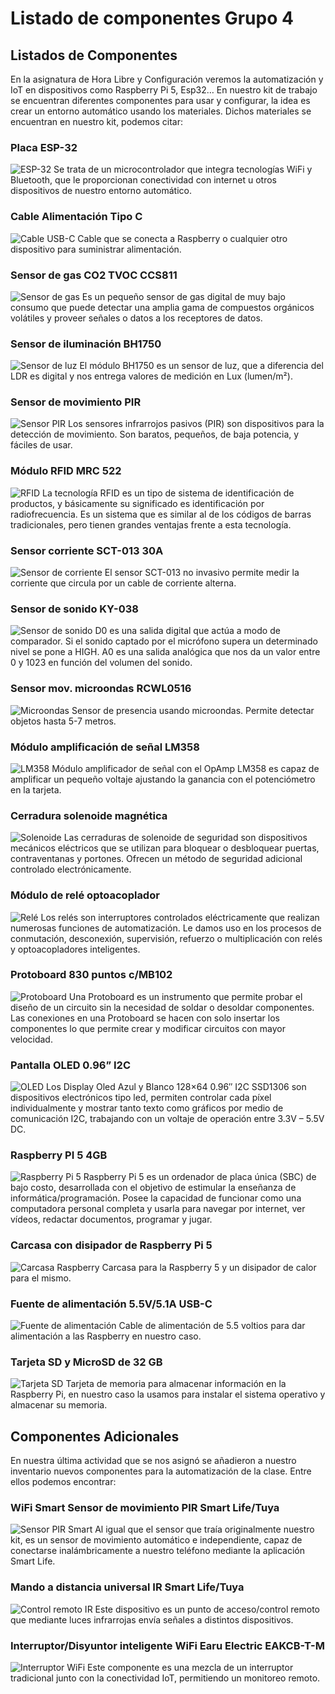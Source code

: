 # Listado de componentes Grupo 4

## Listados de Componentes

En la asignatura de Hora Libre y Configuración veremos la automatización y IoT en dispositivos como Raspberry Pi 5, Esp32…
En nuestro kit de trabajo se encuentran diferentes componentes para usar y configurar, la idea es crear un entorno automático usando los materiales.
Dichos materiales se encuentran en nuestro kit, podemos citar:

### Placa ESP-32

![ESP-32](https://encrypted-tbn2.gstatic.com/images?q=tbn:ANd9GcSktENF2GndpXJdWJesa-2Zu-qLQT9EjrbTW332hGQujE8a33SKpSz_Yl4ty_tCyXEQWcV7jxdLDIvuQia7g9sZNH3BfWgDOujRSt9jOSw)
Se trata de un microcontrolador que integra tecnologías WiFi y Bluetooth, que le proporcionan conectividad con internet u otros dispositivos de nuestro entorno automático.

### Cable Alimentación Tipo C

![Cable USB-C](img/cable_usb_c.png)
Cable que se conecta a Raspberry o cualquier otro dispositivo para suministrar alimentación.

### Sensor de gas CO2 TVOC CCS811

![Sensor de gas](img/sensor_gas.png)
Es un pequeño sensor de gas digital de muy bajo consumo que puede detectar una amplia gama de compuestos orgánicos volátiles y proveer señales o datos a los receptores de datos.

### Sensor de iluminación BH1750

![Sensor de luz](img/sensor_luz.png)
El módulo BH1750 es un sensor de luz, que a diferencia del LDR es digital y nos entrega valores de medición en Lux (lumen/m²).

### Sensor de movimiento PIR

![Sensor PIR](img/sensor_pir.png)
Los sensores infrarrojos pasivos (PIR) son dispositivos para la detección de movimiento. Son baratos, pequeños, de baja potencia, y fáciles de usar.

### Módulo RFID MRC 522

![RFID](img/rfid.png)
La tecnología RFID es un tipo de sistema de identificación de productos, y básicamente su significado es identificación por radiofrecuencia. Es un sistema que es similar al de los códigos de barras tradicionales, pero tienen grandes ventajas frente a esta tecnología.

### Sensor corriente SCT-013 30A

![Sensor de corriente](img/sensor_corriente.png)
El sensor SCT-013 no invasivo permite medir la corriente que circula por un cable de corriente alterna.

### Sensor de sonido KY-038

![Sensor de sonido](img/sensor_sonido.png)
D0 es una salida digital que actúa a modo de comparador. Si el sonido captado por el micrófono supera un determinado nivel se pone a HIGH. A0 es una salida analógica que nos da un valor entre 0 y 1023 en función del volumen del sonido.

### Sensor mov. microondas RCWL0516

![Microondas](img/sensor_microondas.png)
Sensor de presencia usando microondas. Permite detectar objetos hasta 5-7 metros.

### Módulo amplificación de señal LM358

![LM358](img/lm358.png)
Módulo amplificador de señal con el OpAmp LM358 es capaz de amplificar un pequeño voltaje ajustando la ganancia con el potenciómetro en la tarjeta.

### Cerradura solenoide magnética

![Solenoide](img/solenoide.png)
Las cerraduras de solenoide de seguridad son dispositivos mecánicos eléctricos que se utilizan para bloquear o desbloquear puertas, contraventanas y portones. Ofrecen un método de seguridad adicional controlado electrónicamente.

### Módulo de relé optoacoplador

![Relé](img/rele.png)
Los relés son interruptores controlados eléctricamente que realizan numerosas funciones de automatización. Le damos uso en los procesos de conmutación, desconexión, supervisión, refuerzo o multiplicación con relés y optoacopladores inteligentes.

### Protoboard 830 puntos c/MB102

![Protoboard](img/protoboard.png)
Una Protoboard es un instrumento que permite probar el diseño de un circuito sin la necesidad de soldar o desoldar componentes. Las conexiones en una Protoboard se hacen con solo insertar los componentes lo que permite crear y modificar circuitos con mayor velocidad.

### Pantalla OLED 0.96” I2C

![OLED](img/oled.png)
Los Display Oled Azul y Blanco 128×64 0.96″ I2C SSD1306 son dispositivos electrónicos tipo led, permiten controlar cada píxel individualmente y mostrar tanto texto como gráficos por medio de comunicación I2C, trabajando con un voltaje de operación entre 3.3V – 5.5V DC.

### Raspberry PI 5 4GB

![Raspberry Pi 5](img/raspberry_pi5.png)
Raspberry Pi 5 es un ordenador de placa única (SBC) de bajo costo, desarrollada con el objetivo de estimular la enseñanza de informática/programación. Posee la capacidad de funcionar como una computadora personal completa y usarla para navegar por internet, ver vídeos, redactar documentos, programar y jugar.

### Carcasa con disipador de Raspberry Pi 5

![Carcasa Raspberry](img/carcasa_raspberry.png)
Carcasa para la Raspberry 5 y un disipador de calor para el mismo.

### Fuente de alimentación 5.5V/5.1A USB-C

![Fuente de alimentación](img/fuente.png)
Cable de alimentación de 5.5 voltios para dar alimentación a las Raspberry en nuestro caso.

### Tarjeta SD y MicroSD de 32 GB

![Tarjeta SD](img/tarjeta_sd.png)
Tarjeta de memoria para almacenar información en la Raspberry Pi, en nuestro caso la usamos para instalar el sistema operativo y almacenar su memoria.

## Componentes Adicionales

En nuestra última actividad que se nos asignó se añadieron a nuestro inventario nuevos componentes para la automatización de la clase. Entre ellos podemos encontrar:

### WiFi Smart Sensor de movimiento PIR Smart Life/Tuya

![Sensor PIR Smart](img/sensor_pir_smart.png)
Al igual que el sensor que traía originalmente nuestro kit, es un sensor de movimiento automático e independiente, capaz de conectarse inalámbricamente a nuestro teléfono mediante la aplicación Smart Life.

### Mando a distancia universal IR Smart Life/Tuya

![Control remoto IR]()
Este dispositivo es un punto de acceso/control remoto que mediante luces infrarrojas envía señales a distintos dispositivos.

### Interruptor/Disyuntor inteligente WiFi Earu Electric EAKCB-T-M

![Interruptor WiFi](img/interruptor_wifi.png)
Este componente es una mezcla de un interruptor tradicional junto con la conectividad IoT, permitiendo un monitoreo remoto.
